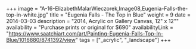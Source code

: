 +++
image = "A-16-ElizabethMalarWieczorek,Image08,Eugenia-Falls-the-top-in-white.jpg"
title = "Eugenia Falls - The Top in Blue"
weight = 9
date = 2014-03-03
description = "2014, Acrylic on Gallery Canvas, 12\" x 12\""
availability = "Purchase prints or original for $690"
availabilityLink = "https://www.saatchiart.com/art/Painting-Eugenia-Falls-Top-In-Blue/1016880/8741392/view"
tags = ["_acrylic", "_landscape"]
+++
